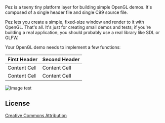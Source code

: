 Pez is a teeny tiny platform layer for building simple OpenGL demos.  It's composed of a single header file and single C99 source file.

Pez lets you create a simple, fixed-size window and render to it with OpenGL.  That's all.  It's just for creating small demos and tests; if you're building a real application, you should probably use a real library like SDL or GLFW.

Your OpenGL demo needs to implement a few functions:

First Header  | Second Header
------------- | -------------
Content Cell  | Content Cell
Content Cell  | Content Cell

![Image test](http://github.com/prideout/ribarchive/raw/master/p00/archive.jpg)

License
-------

[Creative Commons Attribution](http://creativecommons.org/licenses/by/3.0/)
